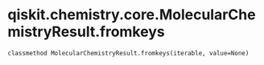 # qiskit.chemistry.core.MolecularChemistryResult.fromkeys

`classmethod MolecularChemistryResult.fromkeys(iterable, value=None)`
